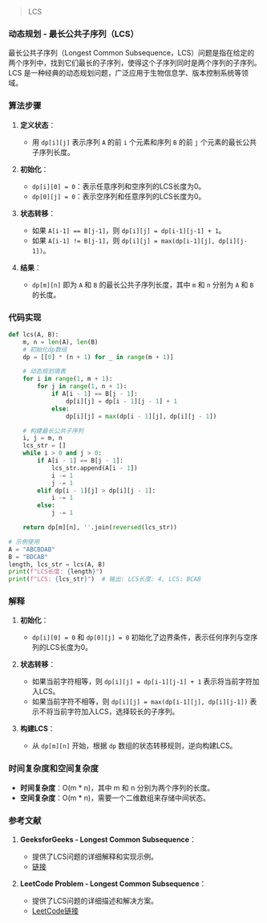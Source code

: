 > LCS


### 动态规划 - 最长公共子序列（LCS）

最长公共子序列（Longest Common Subsequence，LCS）问题是指在给定的两个序列中，找到它们最长的子序列，使得这个子序列同时是两个序列的子序列。LCS 是一种经典的动态规划问题，广泛应用于生物信息学、版本控制系统等领域。

### 算法步骤

1. **定义状态**：
   - 用 `dp[i][j]` 表示序列 `A` 的前 `i` 个元素和序列 `B` 的前 `j` 个元素的最长公共子序列长度。

2. **初始化**：
   - `dp[i][0] = 0`：表示任意序列和空序列的LCS长度为0。
   - `dp[0][j] = 0`：表示空序列和任意序列的LCS长度为0。

3. **状态转移**：
   - 如果 `A[i-1] == B[j-1]`，则 `dp[i][j] = dp[i-1][j-1] + 1`。
   - 如果 `A[i-1] != B[j-1]`，则 `dp[i][j] = max(dp[i-1][j], dp[i][j-1])`。

4. **结果**：
   - `dp[m][n]` 即为 `A` 和 `B` 的最长公共子序列长度，其中 `m` 和 `n` 分别为 `A` 和 `B` 的长度。

### 代码实现

```python
def lcs(A, B):
    m, n = len(A), len(B)
    # 初始化dp数组
    dp = [[0] * (n + 1) for _ in range(m + 1)]

    # 动态规划填表
    for i in range(1, m + 1):
        for j in range(1, n + 1):
            if A[i - 1] == B[j - 1]:
                dp[i][j] = dp[i - 1][j - 1] + 1
            else:
                dp[i][j] = max(dp[i - 1][j], dp[i][j - 1])

    # 构建最长公共子序列
    i, j = m, n
    lcs_str = []
    while i > 0 and j > 0:
        if A[i - 1] == B[j - 1]:
            lcs_str.append(A[i - 1])
            i -= 1
            j -= 1
        elif dp[i - 1][j] > dp[i][j - 1]:
            i -= 1
        else:
            j -= 1

    return dp[m][n], ''.join(reversed(lcs_str))

# 示例使用
A = "ABCBDAB"
B = "BDCAB"
length, lcs_str = lcs(A, B)
print(f"LCS长度: {length}")
print(f"LCS: {lcs_str}")  # 输出: LCS长度: 4, LCS: BCAB
```

### 解释

1. **初始化**：
   - `dp[i][0] = 0` 和 `dp[0][j] = 0` 初始化了边界条件，表示任何序列与空序列的LCS长度为0。

2. **状态转移**：
   - 如果当前字符相等，则 `dp[i][j] = dp[i-1][j-1] + 1` 表示将当前字符加入LCS。
   - 如果当前字符不相等，则 `dp[i][j] = max(dp[i-1][j], dp[i][j-1])` 表示不将当前字符加入LCS，选择较长的子序列。

3. **构建LCS**：
   - 从 `dp[m][n]` 开始，根据 `dp` 数组的状态转移规则，逆向构建LCS。

### 时间复杂度和空间复杂度

- **时间复杂度**：O(m * n)，其中 m 和 n 分别为两个序列的长度。
- **空间复杂度**：O(m * n)，需要一个二维数组来存储中间状态。

### 参考文献

1. **GeeksforGeeks - Longest Common Subsequence**：
   - 提供了LCS问题的详细解释和实现示例。
   - [链接](https://www.geeksforgeeks.org/longest-common-subsequence-dp-4/)

2. **LeetCode Problem - Longest Common Subsequence**：
   - 提供了LCS问题的详细描述和解决方案。
   - [LeetCode链接](https://leetcode.com/problems/longest-common-subsequence/)
